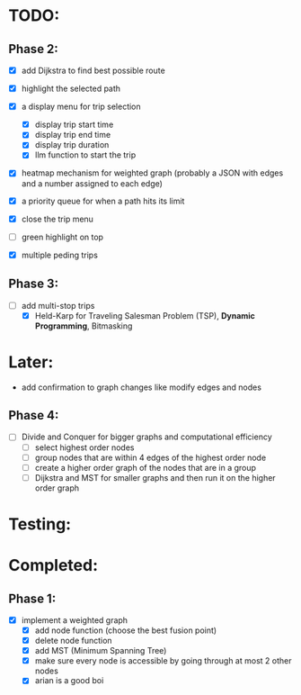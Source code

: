 # TODO:

## Phase 2:

- [x] add Dijkstra to find best possible route
- [x] highlight the selected path
- [x] a display menu for trip selection
  - [x] display trip start time
  - [x] display trip end time
  - [x] display trip duration
  - [x] llm function to start the trip
- [x] heatmap mechanism for weighted graph (probably a JSON with edges and a number assigned to each edge)
- [x] a priority queue for when a path hits its limit

- [x] close the trip menu
- [ ] green highlight on top
- [x] multiple peding trips

## Phase 3:

- [ ] add multi-stop trips
  - [x] Held-Karp for Traveling Salesman Problem (TSP), **Dynamic Programming**, Bitmasking

# Later:

- add confirmation to graph changes like modify edges and nodes

## Phase 4:

- [ ] Divide and Conquer for bigger graphs and computational efficiency
  - [ ] select highest order nodes
  - [ ] group nodes that are within 4 edges of the highest order node
  - [ ] create a higher order graph of the nodes that are in a group
  - [ ] Dijkstra and MST for smaller graphs and then run it on the higher order graph

# Testing:

# Completed:

## Phase 1:

- [x] implement a weighted graph
  - [x] add node function (choose the best fusion point)
  - [x] delete node function
  - [x] add MST (Minimum Spanning Tree)
  - [x] make sure every node is accessible by going through at most 2 other nodes
  - [x] arian is a good boi
